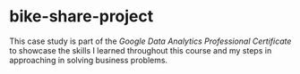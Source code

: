 # bike-share-project
This case study is part of the *Google Data Analytics Professional Certificate* to showcase the skills I learned throughout this course and my steps in approaching in solving business problems.
